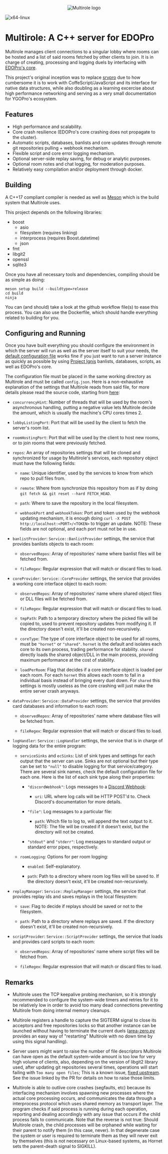 <p align="center">
	<img src="./logo.svg" alt="Multirole logo"/>
</p>

![x64-linux](https://github.com/ProjectIgnis/Multirole/workflows/x64-linux/badge.svg)

# Multirole: A C++ server for EDOPro
Multirole manages client connections to a singular lobby where rooms can be hosted and a list of said rooms fetched by other clients to join. It is in charge of creating, processing and logging duels by interfacing with [EDOPro's core](https://github.com/edo9300/ygopro-core).

This project's original inception was to replace [srvpro](https://github.com/mycard/srvpro) due to how cumbersome it is to work with CoffeScript/JavaScript and its interface for native data structures, while also doubling as a learning excercise about high performance networking and serving as a very small documentation for YGOPro's ecosystem.

## Features

  * High performance and scalability.
  * Core crash resilience (EDOPro's core crashing does not propagate to the cluster).
  * Automatic scripts, databases, banlists and core updates through remote git repositories pulling + webhook mechanism.
  * Flexible script and core error logging mechanism.
  * Optional server-side replay saving, for debug or analytic purposes.
  * Optional room notes and chat logging, for moderation purposes.
  * Relatively easy compilation and/or deployment through docker.

## Building
A C++17 compliant compiler is needed as well as [Meson](https://mesonbuild.com/) which is the build system that Multirole uses.

This project depends on the following libraries:

  * boost
    * asio
    * filesystem (requires linking)
    * interprocess (requires Boost.datetime)
    * json
  * fmt
  * libgit2
  * openssl
  * sqlite3

Once you have all necessary tools and dependencies, compiling should be as simple as doing:

    meson setup build --buildtype=release
    cd build
    ninja

You can (and should) take a look at the github workflow file(s) to ease this process. You can also use the Dockerfile, which should handle everything related to building for you.

## Configuring and Running

Once you have built everything you should configure the environment in which the server will run as well as the server itself to suit your needs, the [default configuration file](https://github.com/DyXel/Multirole/blob/master/etc/config.json) works fine if you just want to run a server instance as quickly as possible by using [Project Ignis](https://github.com/ProjectIgnis/) banlists, databases, scripts, as well as EDOPro's core.

The configuration file must be placed in the same working directory as Multirole and must be called `config.json`. Here is a non-exhaustive explanation of the settings that Multirole reads from said file, for more details please read the source code, starting from [here](https://github.com/DyXel/Multirole/blob/master/src/Multirole/Instance.cpp):

  * `concurrencyHint`: Number of threads that will be used by the room's asynchronous handling, putting a negative value lets Multirole decide the amount, which is usually the machine's CPU cores times 2.

  * `lobbyListingPort`: Port that will be used by the client to fetch the server's room list.

  * `roomHostingPort`: Port that will be used by the client to host new rooms, or to join rooms that were previously fetched.

  * `repos`: An array of repositories settings that will be cloned and synchronized for usage by Multirole's services, each repository object must have the following fields:

    * `name`: Unique identifier, used by the services to know from which repo to pull files from.

    * `remote`: Where from synchronize this repository from as if by doing `git fetch && git reset --hard FETCH_HEAD`.

    * `path`: Where to save the repository in the local filesystem.

    * `webhookPort` and `webhookToken`: Port and token used by the webhook updating mechanism, it is enough doing `curl -X POST http://localhost:<PORT>/<TOKEN>` to trigger an update. NOTE: These fields are not optional, and each port must not be in use.

  * `banlistProvider`: `Service::BanlistProvider` settings, the service that provides banlists objects to each room:

    * `observedRepos`: Array of repositories' name where banlist files will be fetched from.

    * `fileRegex`: Regular expression that will match or discard files to load.

  * `coreProvider`: `Service::CoreProvider` settings, the service that provides a working core interface object to each room:

    * `observedRepos`: Array of repositories' name where shared object files or DLL files will be fetched from.

    * `fileRegex`: Regular expression that will match or discard files to load.

    * `tmpPath`: Path to a temporary directory where the picked file will be copied to, used to prevent repository updates from modifying it. If the directory doesn't exist, it'll be created non-recursively.

    * `coreType`: The type of core interface object to be used for all rooms, must be `"hornet"` or `"shared"`. `hornet` is the default and isolates each core to its own process, trading performance for stability. `shared` directly loads the shared object/DLL in the main process, providing maximum performance at the cost of stability.

    * `loadPerRoom`: Flag that decides if a core interface object is loaded per each room. For each `hornet` this allows each room to fail in a individual basis instead of bringing every duel down. For `shared` this settings is mostly useless as the core crashing will just make the entire server crash anyways.

  * `dataProvider`: `Service::DataProvider` settings, the service that provides card databases and information to each room:

    * `observedRepos`: Array of repositories' name where database files will be fetched from.

    * `fileRegex`: Regular expression that will match or discard files to load.

  * `logHandler`: `Service::LogHandler` settings, the service that is in charge of logging data for the entire program:

    * `serviceSinks` and `ecSinks`: List of sink types and settings for each output that the server can use. Sinks are not optional but their type can be set to `"null"` to disable logging for that service/category. There are several sink names, check the default configuration file for each one. Here is the list of each sink type along their properties:

      * `"discordWebhook"`: Logs messages to a [Discord Webhook](https://support.discord.com/hc/en-us/articles/228383668-Intro-to-Webhooks):

        * `uri`: URL where log calls will be HTTP POST'd to. Check Discord's documentation for more details.

      * `"file"`: Log messages to a particular file:

        * `path`: Which file to log to, will append the text output to it. NOTE: The file will be created if it doesn't exist, but the directory will not be created.

      * `"stdout"` and `"stderr"`: Log messages to standard output or standard error pipes, respectively.

    * `roomLogging`: Options for per room logging:

      * `enabled`: Self-explanatory.

      * `path`: Path to a directory where room log files will be saved to. If the directory doesn't exist, it'll be created non-recursively.

  * `replayManager`: `Service::ReplayManager` settings, the service that provides replay ids and saves replays in the local filesystem:

    * `save`: Flag to decide if replays should be saved or not to the filesystem.

    * `path`: Path to a directory where replays are saved. If the directory doesn't exist, it'll be created non-recursively.

  * `scriptProvider`: `Service::ScriptProvider` settings, the service that loads and provides card scripts to each room:

    * `observedRepos`: Array of repositories' name where script files will be fetched from.

    * `fileRegex`: Regular expression that will match or discard files to load.

## Remarks

  * Multirole uses the TCP keepalive probing mechanism, so it is strongly recommended to configure the system-wide timers and retries for it to be relatively low in order to avoid too many dead connections preventing Multirole from doing internal memory cleanups.

  * Multirole registers a handle to capture the SIGTERM signal to close its acceptors and free repositories locks so that another instance can be launched without having to terminate the current duels ([area-zero.py](https://github.com/DyXel/Multirole/blob/master/util/area-zero.py) provides an easy way of "restarting" Multirole with no down time by using this signal handling).

  * Server users might want to raise the number of file descriptors Multirole can have open as the default system-wide amount is too low for very high volume of clients, also, depending on the version of libgit2 library used, after updating git repositories several times, operations will start failing with `Too many open files`; This is a known issue, [fixed upstream](https://github.com/libgit2/libgit2/pull/5386). See the issue linked by the PR for details on how to raise those limits.

  * Multirole is able to outlive core crashes (segfaults, etc) because its interfacing mechanism involves spawning new processes where the actual core processing occurs, and communicates the data through a interprocess protocol which uses shared memory as transport layer. The program checks if said process is running during each operation, reporting and dealing accordingly with any issue that occurs if the child process fails to communicate. Note that the reverse is not true: Should Multirole crash, the child processes will be orphaned while waiting for their parent to notify them (in this case, never). In that degenerate case the system or user is required to terminate them as they will never exit by themselves (this is not necessary on Linux-based systems, as Hornet sets the parent-death signal to SIGKILL).
